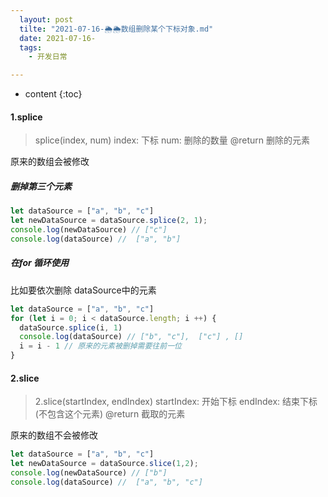 ```yaml
---
  layout: post
  tilte: "2021-07-16-🌦🌦数组删除某个下标对象.md"
  date: 2021-07-16-
  tags: 
    - 开发日常

---
```



* content
{:toc}



#### 1.splice
> splice(index, num)
index: 下标
num: 删除的数量
@return 删除的元素

原来的数组会被修改

##### 删掉第三个元素
```js
let dataSource = ["a", "b", "c"]
let newDataSource = dataSource.splice(2, 1);
console.log(newDataSource) // ["c"]
console.log(dataSource) //  ["a", "b"]
```
##### 在for 循环使用
比如要依次删除 dataSource中的元素

```js
let dataSource = ["a", "b", "c"]
for (let i = 0; i < dataSource.length; i ++) {
  dataSource.splice(i, 1)
  console.log(dataSource) // ["b", "c"],  ["c"] , []
  i = i - 1 // 原来的元素被删掉需要往前一位
}
```
#### 2.slice
> 2.slice(startIndex, endIndex)
startIndex: 开始下标
endIndex: 结束下标(不包含这个元素)
@return 截取的元素

原来的数组不会被修改

```js
let dataSource = ["a", "b", "c"]
let newDataSource = dataSource.slice(1,2);
console.log(newDataSource) // ["b"]
console.log(dataSource) //  ["a", "b", "c"]
```
